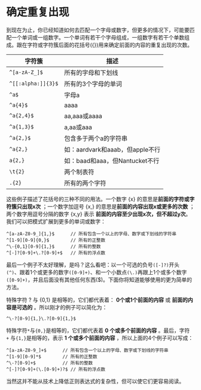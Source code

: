 # 确定重复出现

到现在为止，你已经知道如何去匹配一个字母或数字，但更多的情况下，可能要匹配一个单词或一组数字。一个单词有若干个字母组成，一组数字有若干个单数组成。跟在字符或字符簇后面的花括号({})用来确定前面的内容的重复出现的次数。

| 字符簇             | 描述                            |
| ------------------ | ------------------------------- |
| `^[a-zA-Z_]$`      | 所有的字母和下划线              |
| `^[[:alpha:]]{3}$` | 所有的3个字母的单词             |
| `^a$`              | 字母a                           |
| `^a{4}$`           | aaaa                            |
| `^a{2,4}$`         | aa,aaa或aaaa                    |
| `^a{1,3}$`         | a,aa或aaa                       |
| `^a{2,}$`          | 包含多于两个a的字符串           |
| `^a{2,}`           | 如：aardvark和aaab，但apple不行 |
| `a{2,}`            | 如：baad和aaa，但Nantucket不行  |
| `\t{2}`            | 两个制表符                      |
| `.{2}`             | 所有的两个字符                  |

这些例子描述了花括号的三种不同的用法。一个数字 {x} 的意思是**前面的字符或字符簇只出现x次** ；一个数字加逗号 {x,} 的意思是**前面的内容出现x或更多的次数** ；两个数字用逗号分隔的数字 {x,y} 表示 **前面的内容至少出现x次，但不超过y次**。我们可以把模式扩展到更多的单词或数字：

```
^[a-zA-Z0-9_]{1,}$      // 所有包含一个以上的字母、数字或下划线的字符串 
^[1-9][0-9]{0,}$        // 所有的正整数 
^\-{0,1}[0-9]{1,}$      // 所有的整数 
^[-]?[0-9]+\.?[0-9]+$   // 所有的浮点数
```

最后一个例子不太好理解，是吗？这么看吧：以一个可选的负号` ([-]?) `开头` (^)`、跟着1个或更多的数字`([0-9]+)`、和一个小数点`(\.)`再跟上1个或多个数字`([0-9]+)`，并且后面没有其他任何东西($)。下面你将知道能够使用的更为简单的方法。

特殊字符 ? 与 {0,1} 是相等的，它们都代表着： **0个或1个前面的内容** 或 **前面的内容是可选的** 。所以刚才的例子可以简化为：

```
^\-?[0-9]{1,}\.?[0-9]{1,}$
```

特殊字符` * `与` {0,} `是相等的，它们都代表着 **0 个或多个前面的内容** 。最后，字符` +` 与` {1,} `是相等的，表示 **1 个或多个前面的内容** ，所以上面的4个例子可以写成：

```
^[a-zA-Z0-9_]+$      // 所有包含一个以上的字母、数字或下划线的字符串 
^[1-9][0-9]*$        // 所有的正整数 
^\-?[0-9]+$          // 所有的整数 
^[-]?[0-9]+(\.[0-9]+)?$ // 所有的浮点数
```

当然这并不能从技术上降低正则表达式的复杂性，但可以使它们更容易阅读。